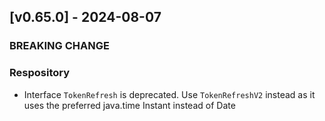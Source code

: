 <a name="v0.65.0"></a>
## [v0.65.0] - 2024-08-07

### BREAKING CHANGE

### Respository
- Interface `TokenRefresh` is deprecated. Use `TokenRefreshV2` instead as it uses the preferred java.time Instant instead of Date
